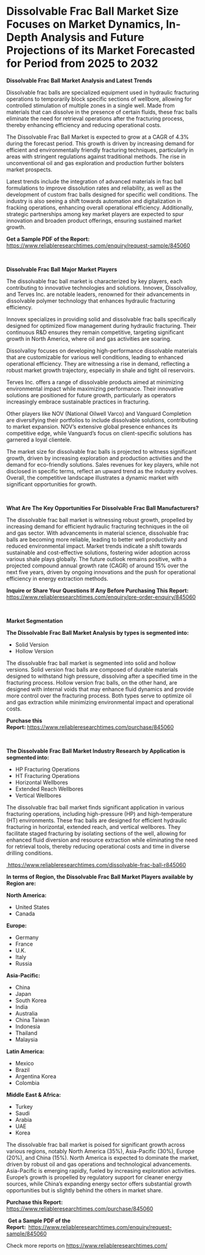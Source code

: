 <p><h1>Dissolvable Frac Ball Market Size Focuses on Market Dynamics, In-Depth Analysis and Future Projections of its Market Forecasted for Period from 2025 to 2032</h1></p><p><strong>Dissolvable Frac Ball Market Analysis and Latest Trends</strong></p>
<p><p>Dissolvable frac balls are specialized equipment used in hydraulic fracturing operations to temporarily block specific sections of wellbore, allowing for controlled stimulation of multiple zones in a single well. Made from materials that can dissolve in the presence of certain fluids, these frac balls eliminate the need for retrieval operations after the fracturing process, thereby enhancing efficiency and reducing operational costs.</p><p>The Dissolvable Frac Ball Market is expected to grow at a CAGR of 4.3% during the forecast period. This growth is driven by increasing demand for efficient and environmentally friendly fracturing techniques, particularly in areas with stringent regulations against traditional methods. The rise in unconventional oil and gas exploration and production further bolsters market prospects. </p><p>Latest trends include the integration of advanced materials in frac ball formulations to improve dissolution rates and reliability, as well as the development of custom frac balls designed for specific well conditions. The industry is also seeing a shift towards automation and digitalization in fracking operations, enhancing overall operational efficiency. Additionally, strategic partnerships among key market players are expected to spur innovation and broaden product offerings, ensuring sustained market growth.</p></p>
<p><strong>Get a Sample PDF of the Report:&nbsp;</strong> <a href="https://www.reliableresearchtimes.com/enquiry/request-sample/845060?utm_campaign=2135&utm_medium=2&utm_source=Github&utm_content=ia&utm_term=20022025&utm_id=dissolvable-frac-ball">https://www.reliableresearchtimes.com/enquiry/request-sample/845060</a></p>
<p>&nbsp;</p>
<p><strong>Dissolvable Frac Ball Major Market Players</strong></p>
<p><p>The dissolvable frac ball market is characterized by key players, each contributing to innovative technologies and solutions. Innovex, Dissolvalloy, and Terves Inc. are notable leaders, renowned for their advancements in dissolvable polymer technology that enhances hydraulic fracturing efficiency. </p><p>Innovex specializes in providing solid and dissolvable frac balls specifically designed for optimized flow management during hydraulic fracturing. Their continuous R&D ensures they remain competitive, targeting significant growth in North America, where oil and gas activities are soaring.</p><p>Dissolvalloy focuses on developing high-performance dissolvable materials that are customizable for various well conditions, leading to enhanced operational efficiency. They are witnessing a rise in demand, reflecting a robust market growth trajectory, especially in shale and tight oil reservoirs.</p><p>Terves Inc. offers a range of dissolvable products aimed at minimizing environmental impact while maximizing performance. Their innovative solutions are positioned for future growth, particularly as operators increasingly embrace sustainable practices in fracturing.</p><p>Other players like NOV (National Oilwell Varco) and Vanguard Completion are diversifying their portfolios to include dissolvable solutions, contributing to market expansion. NOV’s extensive global presence enhances its competitive edge, while Vanguard’s focus on client-specific solutions has garnered a loyal clientele.</p><p>The market size for dissolvable frac balls is projected to witness significant growth, driven by increasing exploration and production activities and the demand for eco-friendly solutions. Sales revenues for key players, while not disclosed in specific terms, reflect an upward trend as the industry evolves. Overall, the competitive landscape illustrates a dynamic market with significant opportunities for growth.</p></p>
<p>&nbsp;</p>
<p><strong>What Are The Key Opportunities For Dissolvable Frac Ball Manufacturers?</strong></p>
<p><p>The dissolvable frac ball market is witnessing robust growth, propelled by increasing demand for efficient hydraulic fracturing techniques in the oil and gas sector. With advancements in material science, dissolvable frac balls are becoming more reliable, leading to better well productivity and reduced environmental impact. Market trends indicate a shift towards sustainable and cost-effective solutions, fostering wider adoption across various shale plays globally. The future outlook remains positive, with a projected compound annual growth rate (CAGR) of around 15% over the next five years, driven by ongoing innovations and the push for operational efficiency in energy extraction methods.</p></p>
<p><strong>Inquire or Share Your Questions If Any Before Purchasing This Report:</strong> <a href="https://www.reliableresearchtimes.com/enquiry/pre-order-enquiry/845060?utm_campaign=2135&utm_medium=2&utm_source=Github&utm_content=ia&utm_term=20022025&utm_id=dissolvable-frac-ball">https://www.reliableresearchtimes.com/enquiry/pre-order-enquiry/845060</a></p>
<p>&nbsp;</p>
<p><strong>Market Segmentation</strong></p>
<p><strong>The Dissolvable Frac Ball Market Analysis by types is segmented into:</strong></p>
<p><ul><li>Solid Version</li><li>Hollow Version</li></ul></p>
<p><p>The dissolvable frac ball market is segmented into solid and hollow versions. Solid version frac balls are composed of durable materials designed to withstand high pressure, dissolving after a specified time in the fracturing process. Hollow version frac balls, on the other hand, are designed with internal voids that may enhance fluid dynamics and provide more control over the fracturing process. Both types serve to optimize oil and gas extraction while minimizing environmental impact and operational costs.</p></p>
<p><strong>Purchase this Report:&nbsp;</strong><a href="https://www.reliableresearchtimes.com/purchase/845060?utm_campaign=2135&utm_medium=2&utm_source=Github&utm_content=ia&utm_term=20022025&utm_id=dissolvable-frac-ball">https://www.reliableresearchtimes.com/purchase/845060</a></p>
<p>&nbsp;</p>
<p><strong>The Dissolvable Frac Ball Market Industry Research by Application is segmented into:</strong></p>
<p><ul><li>HP Fracturing Operations</li><li>HT Fracturing Operations</li><li>Horizontal Wellbores</li><li>Extended Reach Wellbores</li><li>Vertical Wellbores</li></ul></p>
<p><p>The dissolvable frac ball market finds significant application in various fracturing operations, including high-pressure (HP) and high-temperature (HT) environments. These frac balls are designed for efficient hydraulic fracturing in horizontal, extended reach, and vertical wellbores. They facilitate staged fracturing by isolating sections of the well, allowing for enhanced fluid diversion and resource extraction while eliminating the need for retrieval tools, thereby reducing operational costs and time in diverse drilling conditions.</p></p>
<p><a href="https://www.reliableresearchtimes.com/dissolvable-frac-ball-r845060?utm_campaign=2135&utm_medium=2&utm_source=Github&utm_content=ia&utm_term=20022025&utm_id=dissolvable-frac-ball">&nbsp;https://www.reliableresearchtimes.com/dissolvable-frac-ball-r845060</a></p>
<p><strong>In terms of Region, the Dissolvable Frac Ball Market Players available by Region are:</strong></p>
<p>
    <p> <strong> North America: </strong>
        <ul>
            <li>United States</li>
            <li>Canada</li>
        </ul>
        </p> 
    <p> <strong> Europe: </strong>
        <ul>
            <li>Germany</li>
            <li>France</li>
            <li>U.K.</li>
            <li>Italy</li>
            <li>Russia</li>
        </ul>
        </p> 
    <p> <strong> Asia-Pacific: </strong>
        <ul>
            <li>China</li>
            <li>Japan</li>
            <li>South Korea</li>
            <li>India</li>
            <li>Australia</li>
            <li>China Taiwan</li>
            <li>Indonesia</li>
            <li>Thailand</li>
            <li>Malaysia</li>
        </ul>
        </p> 
    <p> <strong> Latin America: </strong>
        <ul>
            <li>Mexico</li>
            <li>Brazil</li>
            <li>Argentina Korea</li>
            <li>Colombia</li>
        </ul>
        </p> 
    <p> <strong> Middle East & Africa: </strong>
        <ul>
            <li>Turkey</li>
            <li>Saudi</li>
            <li>Arabia</li>
            <li>UAE</li>
            <li>Korea</li>
        </ul>
    </p>
    </p>
<p><p>The dissolvable frac ball market is poised for significant growth across various regions, notably North America (35%), Asia-Pacific (30%), Europe (20%), and China (15%). North America is expected to dominate the market, driven by robust oil and gas operations and technological advancements. Asia-Pacific is emerging rapidly, fueled by increasing exploration activities. Europe’s growth is propelled by regulatory support for cleaner energy sources, while China’s expanding energy sector offers substantial growth opportunities but is slightly behind the others in market share.</p></p>
<p><strong>Purchase this Report: </strong><a href="https://www.reliableresearchtimes.com/purchase/845060?utm_campaign=2135&utm_medium=2&utm_source=Github&utm_content=ia&utm_term=20022025&utm_id=dissolvable-frac-ball">https://www.reliableresearchtimes.com/purchase/845060</a></p>
<p>&nbsp;<strong>Get a Sample PDF of the Report:&nbsp;&nbsp;</strong><a href="https://www.reliableresearchtimes.com/enquiry/request-sample/845060?utm_campaign=2135&utm_medium=2&utm_source=Github&utm_content=ia&utm_term=20022025&utm_id=dissolvable-frac-ball">https://www.reliableresearchtimes.com/enquiry/request-sample/845060</a></p>
<p><strong></strong></p>
<p>Check more reports on <a href="https://www.reliableresearchtimes.com/?utm_campaign=2135&utm_medium=2&utm_source=Github&utm_content=ia&utm_term=20022025&utm_id=dissolvable-frac-ball">https://www.reliableresearchtimes.com/</a></p>